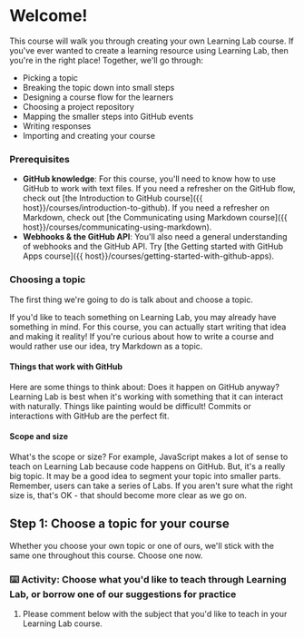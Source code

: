# Welcome!

This course will walk you through creating your own Learning Lab course. If you've ever wanted to create a learning resource using Learning Lab, then you're in the right place! Together, we'll go through:

- Picking a topic
- Breaking the topic down into small steps
- Designing a course flow for the learners
- Choosing a project repository
- Mapping the smaller steps into GitHub events
- Writing responses
- Importing and creating your course

### Prerequisites

- **GitHub knowledge**: For this course, you'll need to know how to use GitHub to work with text files. If you need a refresher on the GitHub flow, check out [the Introduction to GitHub course]({{ host}}/courses/introduction-to-github). If you need a refresher on Markdown, check out [the Communicating using Markdown course]({{ host}}/courses/communicating-using-markdown).
- **Webhooks & the GitHub API**: You'll also need a general understanding of webhooks and the GitHub API.  Try [the Getting started with GitHub Apps course]({{ host}}/courses/getting-started-with-github-apps).

### Choosing a topic

The first thing we're going to do is talk about and choose a topic.

If you'd like to teach something on Learning Lab, you may already have something in mind. For this course, you can actually start writing that idea and making it reality! If you're curious about how to write a course and would rather use our idea, try  Markdown as a topic.

#### Things that work with GitHub

Here are some things to think about: Does it happen on GitHub anyway? Learning Lab is best when it's working with something that it can interact with naturally. Things like painting would be difficult! Commits or interactions with GitHub are the perfect fit.

#### Scope and size

What's the scope or size? For example, JavaScript makes a lot of sense to teach on Learning Lab because code happens on GitHub. But, it's a really big topic. It may be a good idea to segment your topic into smaller parts. Remember, users can take a series of Labs. If you aren't sure what the right size is, that's OK - that should become more clear as we go on.

## Step 1: Choose a topic for your course

Whether you choose your own topic or one of ours, we'll stick with the same one throughout this course. Choose one now.

### :keyboard: Activity: Choose what you'd like to teach through Learning Lab, or borrow one of our suggestions for practice

1. Please comment below with the subject that you'd like to teach in your Learning Lab course.
